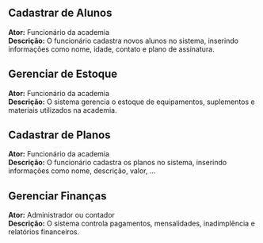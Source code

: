## Cadastrar de Alunos

**Ator:** Funcionário da academia </br>
**Descrição:** O funcionário cadastra novos alunos no sistema, inserindo informações como nome, idade, contato e plano de assinatura.

## Gerenciar de Estoque

**Ator:** Funcionário da academia </br>
**Descrição:** O sistema gerencia o estoque de equipamentos, suplementos e materiais utilizados na academia.

## Cadastrar de Planos

**Ator:** Funcionário da academia </br>
**Descrição:** O funcionário cadastra os planos no sistema, inserindo informações como nome, descrição, valor, ...

## Gerenciar Finanças

**Ator:** Administrador ou contador </br>
**Descrição:** O sistema controla pagamentos, mensalidades, inadimplência e relatórios financeiros.

